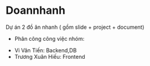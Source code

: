 # Doannhanh
Dự án 2 đồ ăn nhanh ( gồm slide + project + document)
- Phân công công việc nhóm:
+ Vi Văn Tiến: Backend,DB
+ Trương Xuân Hiếu: Frontend
